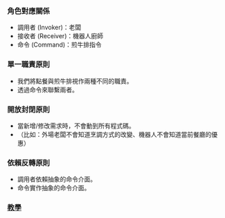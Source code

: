 ### 角色對應關係
- 調用者 (Invoker)：老闆
- 接收者 (Receiver)：機器人廚師
- 命令 (Command)：煎牛排指令

### 單一職責原則
- 我們將點餐與煎牛排視作兩種不同的職責。
- 透過命令來聯繫兩者。

### 開放封閉原則
- 當新增/修改需求時，不會動到所有程式碼。
- （比如：外場老闆不會知道烹調方式的改變、機器人不會知道當前餐廳的優惠）

### 依賴反轉原則
- 調用者依賴抽象的命令介面。
- 命令實作抽象的命令介面。

### [教學](https://ithelp.ithome.com.tw/articles/10244894)